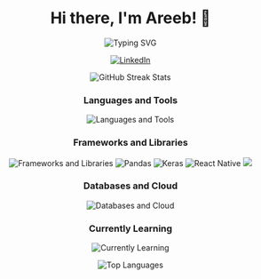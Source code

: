<div align="center">
  <h1>Hi there, I'm Areeb! 👋</h1>
</div>
<p align="center">
    <img src="https://readme-typing-svg.demolab.com?font=Fira+Code&pause=1000&random=false&width=435&lines=Software+Developer;Student+Researcher+in+NLP;AI+and+Machine+Learning+Developer;Full+Stack+and+Mobile+Developer" alt="Typing SVG" />
</p>

<p align="center">
  <!-- <a href="https://www.example.com/your-resume">
    <img src="https://img.shields.io/badge/Resume-%23FF6347?style=for-the-badge" alt="Resume" />
  </a> -->
  <a href="https://www.linkedin.com/in/areeb-islam/">
    <img src="https://img.shields.io/badge/LinkedIn-%230077B5?style=for-the-badge&logo=linkedin" alt="LinkedIn" />
  </a>
</p>

<div align="center">
  <img src="https://github-readme-streak-stats.herokuapp.com?user=are021&theme=tokyonight_duo&hide_border=true" alt="GitHub Streak Stats" />
</div>

<h3 align="center">Languages and Tools</h3>
<p align="center">
  <img src="https://skillicons.dev/icons?i=python,cpp,c,java,swift,php,html,css,ts,js,mysql,dart,linux" alt="Languages and Tools" />
</p>

<h3 align="center">Frameworks and Libraries</h3>
<p align="center">
  <img src="https://skillicons.dev/icons?i=react,nextjs,spring,express,pytorch,tensorflow,django,flask,tailwindcss,nodejs,flutter,sklearn,fastapi,androidstudio" alt="Frameworks and Libraries" />
    <img src="https://img.shields.io/badge/pandas-%23150458.svg?style=for-the-badge&logo=pandas&logoColor=white" alt="Pandas" /> 
    <img src="https://img.shields.io/badge/Keras-%23D00000.svg?style=for-the-badge&logo=Keras&logoColor=white" alt="Keras" /> 
    <img src="https://img.shields.io/badge/react_native-%2320232a.svg?style=for-the-badge&logo=react&logoColor=%2361DAFB" alt="React Native" />
    <img src="https://img.shields.io/badge/numpy-%23013243.svg?style=for-the-badge&logo=numpy&logoColor=white">
</p>

<h3 align="center">Databases and Cloud</h3>
<p align="center">
  <img src="https://skillicons.dev/icons?i=postgres,mongodb,gcp,azure,graphql,supabase,cloudflare,docker" alt="Databases and Cloud" />
</p>

<h3 align="center">Currently Learning</h3>
<p align="center">
  <img src="https://skillicons.dev/icons?i=pytorch,tensorflow,swift" alt="Currently Learning" />
</p>

<p align="center">
  <img src="https://github-readme-stats.vercel.app/api/top-langs?"are021"&show_icons=true&locale=en&layout=compact&theme=tokyonight" alt="Top Languages" />
</p>
